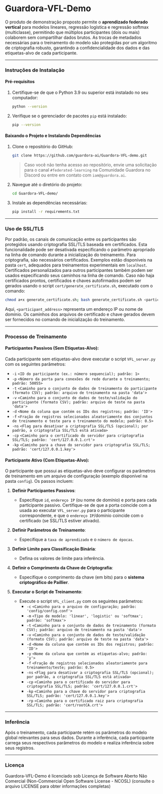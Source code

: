 # **Guardora-VFL-Demo**

O produto de demonstração proposto permite o **aprendizado federado vertical** para modelos lineares, regressão logística e regressão softmax (multiclasse), permitindo que múltiplos participantes (dois ou mais) colaborem sem compartilhar dados brutos. As trocas de metadados necessárias para o treinamento do modelo são protegidas por um algoritmo de criptografia robusto, garantindo a confidencialidade dos dados e das etiquetas-alvo de cada participante.

---

### **Instruções de Instalação**

#### **Pré-requisitos**
1. Certifique-se de que o Python 3.9 ou superior está instalado no seu computador:
   ```bash
   python --version
   ```

2. Verifique se o gerenciador de pacotes `pip` está instalado:
   ```bash
   pip --version
   ```

#### **Baixando o Projeto e Instalando Dependências**
1. Clone o repositório do GitHub:
   ```bash
   git clone https://github.com/guardora-ai/Guardora-VFL-demo.git
   ```
   > Caso você não tenha acesso ao repositório, envie uma solicitação para o canal `#federated-learning` na Comunidade Guardora no Discord ou entre em contato com `iam@guardora.ai`.

2. Navegue até o diretório do projeto:
   ```bash
   cd Guardora-VFL-demo/
   ```

3. Instale as dependências necessárias:
   ```bash
   pip install -r requirements.txt
   ```

---

### **Uso de SSL/TLS**
Por padrão, os canais de comunicação entre os participantes são protegidos usando criptografia SSL/TLS baseada em certificados. Esta funcionalidade pode ser desativada especificando o parâmetro apropriado na linha de comando durante a inicialização do treinamento. Para criptografia, são necessários certificados. Exemplos estão disponíveis na pasta `cert`, adequados para treinamentos experimentais em `localhost`. Certificados personalizados para outros participantes também podem ser usados especificando seus caminhos na linha de comando. Caso não haja certificados prontos, certificados e chaves autofirmados podem ser gerados usando o script `cert/generate_certificate.sh`, executado com o comando:

```bash
chmod a+x generate_certificate.sh; bash generate_certificate.sh <participant_address>
```

Aqui, `<participant_address>` representa um endereço IP ou nome de domínio. Os caminhos dos arquivos de certificado e chave gerados devem ser fornecidos no comando de inicialização do treinamento.

---

### **Processo de Treinamento**

#### **Participantes Passivos (Sem Etiquetas-Alvo)**:
Cada participante sem etiquetas-alvo deve executar o script `VFL_server.py` com os seguintes parâmetros:

- `-i` `<ID do participante (ex.: número sequencial); padrão: 1>`
- `-p` `<Número da porta para conexões de rede durante o treinamento; padrão: 50055>`
- `-t` `<Caminho para o conjunto de dados de treinamento do participante (formato CSV); padrão: arquivo de treinamento na pasta 'data'>`
- `-v` `<Caminho para o conjunto de dados de teste/validação do participante (formato CSV); padrão: arquivo de teste na pasta 'data'>`
- `-d` `<Nome da coluna que contém os IDs dos registros; padrão: 'ID'>`
- `-f` `<Fração de registros selecionados aleatoriamente dos conjuntos de treinamento e teste para o treinamento do modelo; padrão: 0.5>`
- `-ns` `<Flag para desativar a criptografia SSL/TLS (opcional); por padrão, a criptografia SSL/TLS está ativada>`
- `-cp` `<Caminho para o certificado do servidor para criptografia SSL/TLS; padrão: 'cert/127.0.0.1.crt'>`
- `-kp` `<Caminho para a chave do servidor para criptografia SSL/TLS; padrão: 'cert/127.0.0.1.key'>`

#### **Participante Ativo (Com Etiquetas-Alvo)**:
O participante que possui as etiquetas-alvo deve configurar os parâmetros de treinamento em um arquivo de configuração (exemplo disponível na pasta `config`). Os passos incluem:

1. **Definir Participantes Passivos**:
   - Especifique `id`, `endereço IP` (ou nome de domínio) e porta para cada participante passivo. Certifique-se de que a porta coincide com a usada ao executar `VFL_server.py` para o participante correspondente, e que o `endereço IP`/domínio coincide com o certificado (se SSL/TLS estiver ativado).

2. **Definir Parâmetros de Treinamento**:
   - Especifique a `taxa de aprendizado` e o `número de épocas`.

3. **Definir Limite para Classificação Binária**:
   - Defina os valores de limite para inferência.

4. **Definir o Comprimento da Chave de Criptografia**:
   - Especifique o comprimento da chave (em bits) para o **sistema criptográfico de Paillier**.

5. **Executar o Script de Treinamento**:
   - Execute o script `VFL_client.py` com os seguintes parâmetros:
     - `-c` `<Caminho para o arquivo de configuração; padrão: 'config/config.conf'>`
     - `-m` `<Tipo de modelo: 'linear', 'logistic' ou 'softmax'; padrão: 'softmax'>`
     - `-t` `<Caminho para o conjunto de dados de treinamento (formato CSV); padrão: arquivo de treinamento na pasta 'data'>`
     - `-v` `<Caminho para o conjunto de dados de teste/validação (formato CSV); padrão: arquivo de teste na pasta 'data'>`
     - `-d` `<Nome da coluna que contém os IDs dos registros; padrão: 'ID'>`
     - `-y` `<Nome da coluna que contém as etiquetas-alvo; padrão: 'y'>`
     - `-f` `<Fração de registros selecionados aleatoriamente para treinamento/teste; padrão: 0.5>`
     - `-ns` `<Flag para desativar a criptografia SSL/TLS (opcional); por padrão, a criptografia SSL/TLS está ativada>`
     - `-cp` `<Caminho para o certificado do servidor para criptografia SSL/TLS; padrão: 'cert/127.0.0.1.crt'>`
     - `-kp` `<Caminho para a chave do servidor para criptografia SSL/TLS; padrão: 'cert/127.0.0.1.key'>`
     - `-rp` `<Caminho para o certificado raiz para criptografia SSL/TLS; padrão: 'cert/rootCA.crt'>`

---

### **Inferência**
Após o treinamento, cada participante retém os parâmetros do modelo global relevantes para seus dados. Durante a inferência, cada participante carrega seus respectivos parâmetros do modelo e realiza inferência sobre seus registros.

---

### **Licença**
Guardora-VFL-Demo é licenciado sob Licença de Software Aberto Não Comercial (Non-Commercial Open Software License - NCOSL) (consulte o arquivo LICENSE para obter informações completas)